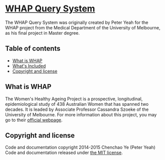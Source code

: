 # [WHAP Query System](http://whap.peteryeah.com)


The WHAP Query System was originally created by Peter Yeah for the WHAP project from the Medical Department of the University of Melbourne, as his final project in Master degree.

## Table of contents
* [What is WHAP](#what-is-whap)
* [What's Included](#whats-included)
* [Copyright and license](#copyright-and-license)

## What is WHAP
The Women's Healthy Ageing Project is a prospective, longitudinal, epidemiological study of 438 Australian Women that has spanned two decades. It is leaded by Associate Professor Cassandra Szoeke of the University of Melbourne. For more information about this project, you may go to their [official webpage](http://www.medrmhwh.unimelb.edu.au/Research/WHAP.html).

## Copyright and license

Code and documentation copyright 2014-2015 Chenchao Ye (Peter Yeah) Code and documentation released under [the MIT license](https://github.com/yechenchao/WHAP/blob/master/LICENSE).
